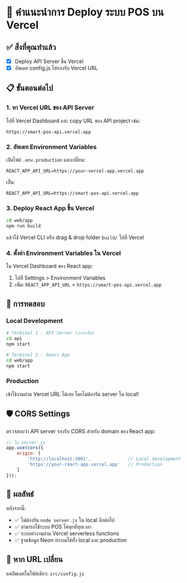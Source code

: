 # 🚀 คำแนะนำการ Deploy ระบบ POS บน Vercel

## ✅ สิ่งที่คุณทำแล้ว
- [x] Deploy API Server ขึ้น Vercel
- [x] อัพเดท config.js ให้รองรับ Vercel URL

## 📋 ขั้นตอนต่อไป

### 1. หา Vercel URL ของ API Server
ไปที่ Vercel Dashboard และ copy URL ของ API project เช่น:
```
https://smart-pos-api.vercel.app
```

### 2. อัพเดท Environment Variables
เปิดไฟล์ `.env.production` และเปลี่ยน:
```
REACT_APP_API_URL=https://your-vercel-app.vercel.app
```
เป็น:
```
REACT_APP_API_URL=https://smart-pos-api.vercel.app
```

### 3. Deploy React App ขึ้น Vercel
```bash
cd web/app
npm run build
```
แล้วใช้ Vercel CLI หรือ drag & drop folder `build/` ไปที่ Vercel

### 4. ตั้งค่า Environment Variables ใน Vercel
ใน Vercel Dashboard ของ React app:
1. ไปที่ Settings > Environment Variables
2. เพิ่ม: `REACT_APP_API_URL` = `https://smart-pos-api.vercel.app`

## 🔄 การทดสอบ

### Local Development
```bash
# Terminal 1 - API Server (ถ้าจำเป็น)
cd api
npm start

# Terminal 2 - React App
cd web/app
npm start
```

### Production
เข้าใช้งานผ่าน Vercel URL ได้เลย โดยไม่ต้องรัน server ใน local!

## 🛡️ CORS Settings
ตรวจสอบว่า API server รองรับ CORS สำหรับ domain ของ React app:

```javascript
// ใน server.js
app.use(cors({
    origin: [
        'http://localhost:3001',              // Local development
        'https://your-react-app.vercel.app'   // Production
    ]
}));
```

## 📱 ผลลัพธ์
หลังจากนี้:
- ✅ ไม่ต้องรัน `node server.js` ใน local อีกต่อไป
- ✅ สามารถใช้ระบบ POS ได้ทุกที่ทุกเวลา
- ✅ ระบบทำงานผ่าน Vercel serverless functions
- ✅ ฐานข้อมูล Neon ทำงานได้ทั้ง local และ production

## 🔧 หาก URL เปลี่ยน
แค่อัพเดทในไฟล์เดียว: `src/config.js`
